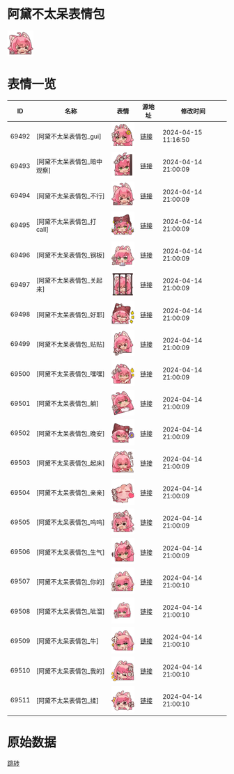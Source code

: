 # 阿黛不太呆表情包

<img src="./cover.png" height="60" alt="cover" />

# 表情一览

|ID|名称|表情|源地址|修改时间|
|----|----|----|----|----|
|69492|[阿黛不太呆表情包_gui]|<img src="./pic/069492_%5B阿黛不太呆表情包_gui%5D.png" height="60" alt="gui"/>|[链接](https://i0.hdslb.com/bfs/garb/4657d10b6782e9c65f9023af46fe5ccb08286e55.png)|2024-04-15 11:16:50|
|69493|[阿黛不太呆表情包_暗中观察]|<img src="./pic/069493_%5B阿黛不太呆表情包_暗中观察%5D.png" height="60" alt="暗中观察"/>|[链接](https://i0.hdslb.com/bfs/garb/76f1255c76e3d2edaf68a681482078fc2db07992.png)|2024-04-14 21:00:09|
|69494|[阿黛不太呆表情包_不行]|<img src="./pic/069494_%5B阿黛不太呆表情包_不行%5D.png" height="60" alt="不行"/>|[链接](https://i0.hdslb.com/bfs/garb/b3d77db9c21c1ceb5ddf6c60896fd6bdbeeac049.png)|2024-04-14 21:00:09|
|69495|[阿黛不太呆表情包_打call]|<img src="./pic/069495_%5B阿黛不太呆表情包_打call%5D.png" height="60" alt="打call"/>|[链接](https://i0.hdslb.com/bfs/garb/4a0acc62884715d6ed5b69648d34688f7f2373df.png)|2024-04-14 21:00:09|
|69496|[阿黛不太呆表情包_钢板]|<img src="./pic/069496_%5B阿黛不太呆表情包_钢板%5D.png" height="60" alt="钢板"/>|[链接](https://i0.hdslb.com/bfs/garb/ebd0c3668b2da886938f42ddb1794d1fa0725b17.png)|2024-04-14 21:00:09|
|69497|[阿黛不太呆表情包_关起来]|<img src="./pic/069497_%5B阿黛不太呆表情包_关起来%5D.png" height="60" alt="关起来"/>|[链接](https://i0.hdslb.com/bfs/garb/8330e44e9cefe8420fa762e5768fc9f0aa8b4f2c.png)|2024-04-14 21:00:09|
|69498|[阿黛不太呆表情包_好耶]|<img src="./pic/069498_%5B阿黛不太呆表情包_好耶%5D.png" height="60" alt="好耶"/>|[链接](https://i0.hdslb.com/bfs/garb/66a0ac19a42d9c19acc37d995e423dc92b703abd.png)|2024-04-14 21:00:09|
|69499|[阿黛不太呆表情包_贴贴]|<img src="./pic/069499_%5B阿黛不太呆表情包_贴贴%5D.png" height="60" alt="贴贴"/>|[链接](https://i0.hdslb.com/bfs/garb/734c8db6d37c4e3b692e806896fc001cff9c53ae.png)|2024-04-14 21:00:09|
|69500|[阿黛不太呆表情包_嘿嘿]|<img src="./pic/069500_%5B阿黛不太呆表情包_嘿嘿%5D.png" height="60" alt="嘿嘿"/>|[链接](https://i0.hdslb.com/bfs/garb/d8cd1c34785bac65e43c48714590d120bc97b1fb.png)|2024-04-14 21:00:09|
|69501|[阿黛不太呆表情包_躺]|<img src="./pic/069501_%5B阿黛不太呆表情包_躺%5D.png" height="60" alt="躺"/>|[链接](https://i0.hdslb.com/bfs/garb/e6ff91c4cfaf834cb4f08db4ca224f251c3fb939.png)|2024-04-14 21:00:09|
|69502|[阿黛不太呆表情包_晚安]|<img src="./pic/069502_%5B阿黛不太呆表情包_晚安%5D.png" height="60" alt="晚安"/>|[链接](https://i0.hdslb.com/bfs/garb/0e23263d3aa6b23caff7842f05cc9f5cd4ea99a5.png)|2024-04-14 21:00:09|
|69503|[阿黛不太呆表情包_起床]|<img src="./pic/069503_%5B阿黛不太呆表情包_起床%5D.png" height="60" alt="起床"/>|[链接](https://i0.hdslb.com/bfs/garb/ba0c4fda8d16be43d2b554c3b1bb78863c372258.png)|2024-04-14 21:00:09|
|69504|[阿黛不太呆表情包_亲亲]|<img src="./pic/069504_%5B阿黛不太呆表情包_亲亲%5D.png" height="60" alt="亲亲"/>|[链接](https://i0.hdslb.com/bfs/garb/052f644b2bb12d9f621eccf12072a70eb67e5d5a.png)|2024-04-14 21:00:09|
|69505|[阿黛不太呆表情包_呜呜]|<img src="./pic/069505_%5B阿黛不太呆表情包_呜呜%5D.png" height="60" alt="呜呜"/>|[链接](https://i0.hdslb.com/bfs/garb/231f477357ae5ab422f4c7db99665f08d6237b53.png)|2024-04-14 21:00:09|
|69506|[阿黛不太呆表情包_生气]|<img src="./pic/069506_%5B阿黛不太呆表情包_生气%5D.png" height="60" alt="生气"/>|[链接](https://i0.hdslb.com/bfs/garb/e5f27c5094bc804318c8318fe1db581d1ab23143.png)|2024-04-14 21:00:09|
|69507|[阿黛不太呆表情包_你的]|<img src="./pic/069507_%5B阿黛不太呆表情包_你的%5D.png" height="60" alt="你的"/>|[链接](https://i0.hdslb.com/bfs/garb/5b62d2d6d90d1c288b98e1fc743494bbacd3a786.png)|2024-04-14 21:00:10|
|69508|[阿黛不太呆表情包_呲溜]|<img src="./pic/069508_%5B阿黛不太呆表情包_呲溜%5D.png" height="60" alt="呲溜"/>|[链接](https://i0.hdslb.com/bfs/garb/c0160dda2eef4492af27b19a2d89db7539a03887.png)|2024-04-14 21:00:10|
|69509|[阿黛不太呆表情包_牛]|<img src="./pic/069509_%5B阿黛不太呆表情包_牛%5D.png" height="60" alt="牛"/>|[链接](https://i0.hdslb.com/bfs/garb/8da203fbe42c2c58049ea700390e41c3e0c3f4f8.png)|2024-04-14 21:00:10|
|69510|[阿黛不太呆表情包_我的]|<img src="./pic/069510_%5B阿黛不太呆表情包_我的%5D.png" height="60" alt="我的"/>|[链接](https://i0.hdslb.com/bfs/garb/f847dcf0b4e0392111b88f8dd4dd210fae5f9fbc.png)|2024-04-14 21:00:10|
|69511|[阿黛不太呆表情包_揉]|<img src="./pic/069511_%5B阿黛不太呆表情包_揉%5D.png" height="60" alt="揉"/>|[链接](https://i0.hdslb.com/bfs/garb/343927d3871a16edd87efe0c24076989ed2ca075.png)|2024-04-14 21:00:10|

# 原始数据

[跳转](./raw.json)

